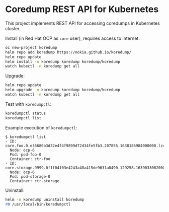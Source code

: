 # Coredump REST API for Kubernetes

This project implements REST API for accessing coredumps in Kubernetes cluster.

Install (in Red Hat OCP as `core` user), requires access to internet:
```bash
oc new-project koredump
helm repo add koredump https://nokia.github.io/koredump/
helm repo update
helm install -n koredump koredump koredump/koredump
watch kubectl -n koredump get all
```

Upgrade:
```bash
helm repo update
helm upgrade -n koredump koredump koredump/koredump
watch kubectl -n koredump get all
```

Test with `koredumpctl`:
```bash
koredumpctl status
koredumpctl list
```

Example execution of `koredumpctl`:
```
$ koredumpctl list
- ID: core.foo.0.e36680b3d32e4f4f9899d72d34fe5fb3.207856.1638186984000000.lz4
  Node: ocp-6
  Pod: pod-foo-0
  Container: ctr-foo
- ID: core.storage.9999.0f1f04103e4243a48a415de9631a8490.129258.1639033062000000.lz4
  Node: ocp-6
  Pod: pod-storage-0
  Container: ctr-storage
```

Uninstall:
```bash
helm -n koredump uninstall koredump
rm /usr/local/bin/koredumpctl
```
